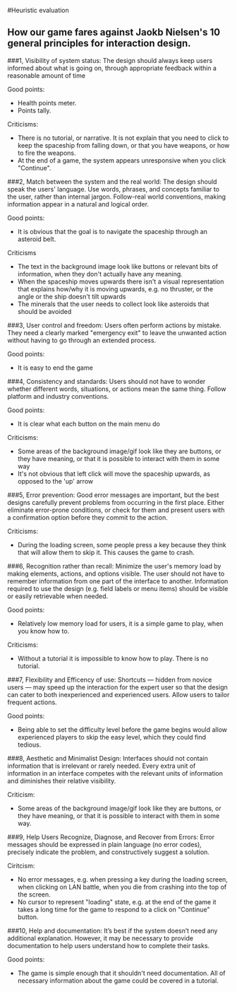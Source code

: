 #Heuristic evaluation
## How our game fares against Jaokb Nielsen's 10 general principles for interaction design.

###1, Visibility of system status: The design should always keep users informed about what is going on, through appropriate feedback within a reasonable amount of time

Good points:
- Health points meter.
- Points tally.

Criticisms: 
- There is no tutorial, or narrative. It is not explain that you need to click to keep the spaceship from falling down, or that you have weapons, or how to fire the weapons.
- At the end of a game, the system appears unresponsive when you click "Continue".

###2, Match between the system and the real world: The design should speak the users' language. Use words, phrases, and concepts familiar to the user, rather than internal jargon. Follow-real world conventions, making information appear in a natural and logical order.

Good points:
- It is obvious that the goal is to navigate the spaceship through an asteroid belt. 

Criticisms
- The text in the background image look like buttons or relevant bits of information, when they don't actually have any meaning.
- When the spaceship moves upwards there isn't a visual representation that explains how/why it is moving upwards, e.g. no thruster, or the angle or the ship doesn't tilt upwards
- The minerals that the user needs to collect look like asteroids that should be avoided

###3, User control and freedom: Users often perform actions by mistake. They need a clearly marked "emergency exit" to leave the unwanted action without having to go through an extended process.

Good points:
- It is easy to end the game

###4, Consistency and standards: Users should not have to wonder whether different words, situations, or actions mean the same thing. Follow platform and industry conventions.

Good points:
- It is clear what each button on the main menu do

Criticisms:
- Some areas of the background image/gif look like they are buttons, or they have meaning, or that it is possible to interact with them in some way
- It's not obvious that left click will move the spaceship upwards, as opposed to the 'up' arrow

###5, Error prevention: Good error messages are important, but the best designs carefully prevent problems from occurring in the first place. Either eliminate error-prone conditions, or check for them and present users with a confirmation option before they commit to the action.

Criticisms:
- During the loading screen, some people press a key because they think that will allow them to skip it. This causes the game to crash.

###6, Recognition rather than recall: Minimize the user's memory load by making elements, actions, and options visible. The user should not have to remember information from one part of the interface to another. Information required to use the design (e.g. field labels or menu items) should be visible or easily retrievable when needed.

Good points:
- Relatively low memory load for users, it is a simple game to play, when you know how to.

Criticisms:
- Without a tutorial it is impossible to know how to play. There is no tutorial.

###7, Flexibility and Efficency of use: Shortcuts — hidden from novice users — may speed up the interaction for the expert user so that the design can cater to both inexperienced and experienced users. Allow users to tailor frequent actions.

Good points:
- Being able to set the difficulty level before the game begins would allow experienced players to skip the easy level, which they could find tedious.

###8, Aesthetic and Minimalist Design: Interfaces should not contain information that is irrelevant or rarely needed. Every extra unit of information in an interface competes with the relevant units of information and diminishes their relative visibility.

Criticism:
- Some areas of the background image/gif look like they are buttons, or they have meaning, or that it is possible to interact with them in some way.

###9, Help Users Recognize, Diagnose, and Recover from Errors: Error messages should be expressed in plain language (no error codes), precisely indicate the problem, and constructively suggest a solution.

Ciritcism:
- No error messages, e.g. when pressing a key during the loading screen, when clicking on LAN battle, when you die from crashing into the top of the screen.
- No cursor to represent "loading" state, e.g. at the end of the game it takes a long time for the game to respond to a click on "Continue" button.

###10, Help and documentation: It’s best if the system doesn’t need any additional explanation. However, it may be necessary to provide documentation to help users understand how to complete their tasks.

Good points:
- The game is simple enough that it shouldn't need documentation. All of necessary information about the game could be covered in a tutorial.
